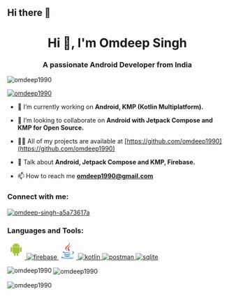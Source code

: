 ## Hi there 👋

<h1 align="center">Hi 👋, I'm Omdeep Singh</h1>
<h3 align="center">A passionate Android Developer from India</h3>

<p align="left"> <img src="https://komarev.com/ghpvc/?username=omdeep1990&label=Profile%20views&color=0e75b6&style=flat" alt="omdeep1990" /> </p>

<p align="left"> <a href="https://github.com/ryo-ma/github-profile-trophy"><img src="https://github-profile-trophy.vercel.app/?username=omdeep1990" alt="omdeep1990" /></a> </p>

- 🔭 I’m currently working on **Android, KMP (Kotlin Multiplatform).**

- 👯 I’m looking to collaborate on **Android with Jetpack Compose and KMP for Open Source.**

- 👨‍💻 All of my projects are available at [https://github.com/omdeep1990](https://github.com/omdeep1990)

- 💬 Talk about **Android, Jetpack Compose and KMP, Firebase.**

- 📫 How to reach me **omdeep1990@gmail.com**

<h3 align="left">Connect with me:</h3>
<p align="left">
<a href="https://linkedin.com/in/omdeep-singh-a5a73617a" target="blank"><img align="center" src="https://raw.githubusercontent.com/rahuldkjain/github-profile-readme-generator/master/src/images/icons/Social/linked-in-alt.svg" alt="omdeep-singh-a5a73617a" height="30" width="40" /></a>
</p>

<h3 align="left">Languages and Tools:</h3>
<p align="left"> <a href="https://developer.android.com" target="_blank" rel="noreferrer"> <img src="https://raw.githubusercontent.com/devicons/devicon/master/icons/android/android-original-wordmark.svg" alt="android" width="40" height="40"/> </a> <a href="https://firebase.google.com/" target="_blank" rel="noreferrer"> <img src="https://www.vectorlogo.zone/logos/firebase/firebase-icon.svg" alt="firebase" width="40" height="40"/> </a> <a href="https://www.java.com" target="_blank" rel="noreferrer"> <img src="https://raw.githubusercontent.com/devicons/devicon/master/icons/java/java-original.svg" alt="java" width="40" height="40"/> </a> <a href="https://kotlinlang.org" target="_blank" rel="noreferrer"> <img src="https://www.vectorlogo.zone/logos/kotlinlang/kotlinlang-icon.svg" alt="kotlin" width="40" height="40"/> </a> <a href="https://postman.com" target="_blank" rel="noreferrer"> <img src="https://www.vectorlogo.zone/logos/getpostman/getpostman-icon.svg" alt="postman" width="40" height="40"/> </a> <a href="https://www.sqlite.org/" target="_blank" rel="noreferrer"> <img src="https://www.vectorlogo.zone/logos/sqlite/sqlite-icon.svg" alt="sqlite" width="40" height="40"/> </a> </p>

<p><img align="left" src="https://github-readme-stats.vercel.app/api/top-langs?username=omdeep1990&show_icons=true&locale=en&layout=compact" alt="omdeep1990" /></p>

<p>&nbsp;<img align="center" src="https://github-readme-stats.vercel.app/api?username=omdeep1990&show_icons=true&locale=en" alt="omdeep1990" /></p>

<p><img align="center" src="https://github-readme-streak-stats.herokuapp.com/?user=omdeep1990&" alt="omdeep1990" /></p>
